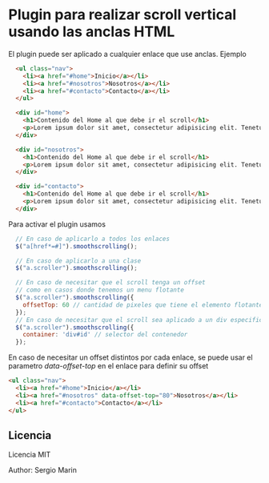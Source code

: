 Plugin para realizar scroll vertical usando las anclas HTML
===========================================================

El plugin puede ser aplicado a cualquier enlace que use anclas. Ejemplo

```html
  <ul class="nav">
    <li><a href="#home">Inicio</a></li>
    <li><a href="#nosotros">Nosotros</a></li>
    <li><a href="#contacto">Contacto</a></li>
  </ul>

  <div id="home">
    <h1>Contenido del Home al que debe ir el scroll</h1>
    <p>Lorem ipsum dolor sit amet, consectetur adipisicing elit. Tenetur ab quidem incidunt deleniti suscipit nobis quos hic excepturi. Ratione laboriosam quo nobis necessitatibus culpa dignissimos magni sapiente error odio. Laudantium.</p>
  </div>

  <div id="nosotros">
    <h1>Contenido del Home al que debe ir el scroll</h1>
    <p>Lorem ipsum dolor sit amet, consectetur adipisicing elit. Tenetur ab quidem incidunt deleniti suscipit nobis quos hic excepturi. Ratione laboriosam quo nobis necessitatibus culpa dignissimos magni sapiente error odio. Laudantium.</p>
  </div>

  <div id="contacto">
    <h1>Contenido del Home al que debe ir el scroll</h1>
    <p>Lorem ipsum dolor sit amet, consectetur adipisicing elit. Tenetur ab quidem incidunt deleniti suscipit nobis quos hic excepturi. Ratione laboriosam quo nobis necessitatibus culpa dignissimos magni sapiente error odio. Laudantium.</p>
  </div>
```

Para activar el plugin usamos 

```js
  // En caso de aplicarlo a todos los enlaces
  $("a[href*=#]").smoothscrolling();

  // En caso de aplicarlo a una clase
  $("a.scroller").smoothscrolling();

  // En caso de necesitar que el scroll tenga un offset
  // como en casos donde tenemos un menu flotante
  $("a.scroller").smoothscrolling({ 
    offsetTop: 60 // cantidad de pixeles que tiene el elemento flotante
  });
  // En caso de necesitar que el scroll sea aplicado a un div especifico
  $("a.scroller").smoothscrolling({ 
    container: 'div#id' // selector del contenedor 
  });
```

En caso de necesitar un offset distintos por cada enlace, se puede usar el parametro *data-offset-top* en el enlace para definir su offset

```html
<ul class="nav">
  <li><a href="#home">Inicio</a></li>
  <li><a href="#nosotros" data-offset-top="80">Nosotros</a></li>
  <li><a href="#contacto">Contacto</a></li>
</ul>
```

## Licencia

Licencia MIT

Author: Sergio Marin